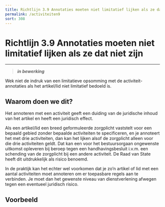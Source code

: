 ```yaml
---
title: Richtlijn 3.9 Annotaties moeten niet limitatief lijken als ze dat niet zijn
permalink: /activiteiten9
sort: 308
---
```


# Richtlijn 3.9 Annotaties moeten niet limitatief lijken als ze dat niet zijn
----------------

> _**in bewerking**_

Wek niet de indruk van een limitatieve opsomming met de activiteit-annotaties als het artikel/lid niet limitatief bedoeld is. 

## Waarom doen we dit?

Het annoteren met een activiteit geeft een duiding van de juridische inhoud van het artikel en heeft een juridisch effect.  

Als een artikel/lid een breed geformuleerde zorgplicht vaststelt voor een bepaald gebied zonder bepaalde activiteiten te specificeren, en je annoteert het met drie activiteiten, dan kan het lijken alsof de zorgplicht alleen voor die drie activiteiten geldt. Dat kan een voor het bestuursorgaan ongewenste uitkomst opleveren bij beroep tegen een handhavingsbesluit i.v.m. een schending van de zorgplicht bij een andere activiteit. De Raad van State heeft dit uitdrukkelijk als risico benoemd. 

In de praktijk kan het echter wel voorkomen dat je zo’n artikel of lid met een aantal activiteiten moet annoteren om er toepasbare regels aan te verbinden. Je moet dan het gewenste niveau van dienstverlening afwegen tegen een eventueel juridisch risico. 

**Voorbeeld**
----------------
